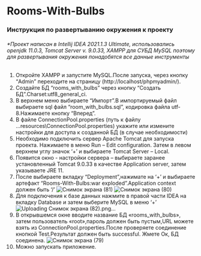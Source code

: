 # Rooms-With-Bulbs

### Инструкция по развертыванию окружения к проекту

###### *Проект написан в Intellij IDEA 2021.1.3 Ultimate, использовались openjdk 11.0.3, Tomcat Server v. 9.0.33, XAMPP для СУБД MySQL поэтому для развертывания окружения понадобятся все данные инструменты

1. Откройте XAMPP и запустите MySQL.После запуска, через кнопку “Admin” переходите на страницу (http://localhost/phpmyadmin/).
2. Создайте БД “rooms_with_bulbs” через кнопку “Создать БД”.Charset:utf8_general_ci.
3. В верхнем меню выбираете “Импорт”.В импортируемый файл выбираете sql файл “room_with_bulbs.sql”, кодировка файла utf-8.Нажимаете кнопку “Вперед”.
4. В файле ConnectionPool.properties (путь к файлу ...resources\ConnectionPool.properties) укажите или измените настройки для доступа к созданной БД (в случае необходимости)
5. Необходимо подключить сервер Apache Tomcat для запуска проекта. Нажимаете в меню Run – Edit configuration. Затем в левом верхнем углу значок ‘+’ и выбираете Tomcat Server – Local.
6. Появится окно - настройки сервера – выбираете заранее установленный Tomcat 9.0.33 в качестве Application server, затем указываете JRE 11.
7. После выбираете вкладку “Deployment”,нажимате на ‘+’ и выбираете артефакт “Rooms-With-Bulbs:war exploded”.Application context должен быть ‘/’
![Снимок экрана (81)](https://user-images.githubusercontent.com/76391010/135253128-b047b0fa-ca84-4d05-acef-70b5c1467173.png)
![Снимок экрана (80)](https://user-images.githubusercontent.com/76391010/135253157-6441095a-ff76-4255-a726-198ebd770ca8.png)
8. Для подключения к базе данных нажмите в правой части IDEA на вкладку Database и затем выберите MySQL в меню ‘+’
![Uploading Снимок экрана (82).png…]()
9. В открывшемся окне вводите название БД «rooms_with_bulbs», затем пользователь «root»,пароль должен быть пустым,URL можете взять из ConnectionPool.properties.После проверяете соединение кнопкой Test.Результат должен быть successful. Жмете Ок, БД соединена.
![Снимок экрана (79)](https://user-images.githubusercontent.com/76391010/135253345-ceae1c95-73b3-4f23-927e-7b997da85145.png)
10. Можно запускать приложение.


